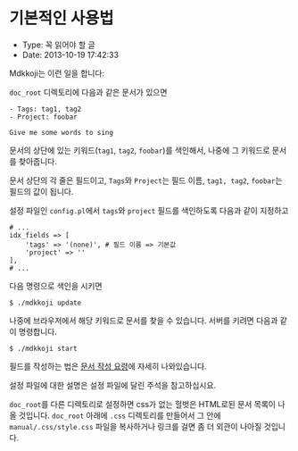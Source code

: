 # 기본적인 사용법
- Type: 꼭 읽어야 할 글
- Date: 2013-10-19 17:42:33

Mdkkoji는 이런 일을 합니다:

`doc_root` 디렉토리에 다음과 같은 문서가 있으면

	- Tags: tag1, tag2
	- Project: foobar

	Give me some words to sing

문서의 상단에 있는 키워드(`tag1`, `tag2`, `foobar`)를 색인해서, 나중에 그 키워드로 문서를 찾아줍니다.

문서 상단의 각 줄은 필드이고, `Tags`와 `Project`는 필드 이름, `tag1, tag2`, `foobar`는 필드의 값이 됩니다.

설정 파일인 `config.pl`에서 `tags`와 `project` 필드를 색인하도록 다음과 같이 지정하고

	# ... 
	idx_fields => [
		'tags' => '(none)', # 필드 이름 => 기본값
		'project' => ''
	], 
	# ...

다음 명령으로 색인을 시키면 

	$ ./mdkkoji update

나중에 브라우저에서 해당 키워드로 문서를 찾을 수 있습니다. 서버를 키려면 다음과 같이 명령합니다.

	$ ./mdkkoji start

필드를 작성하는 법은 [문서 작성 요령](문서_작성_요령.md)에 자세히 나와있습니다.

설정 파일에 대한 설명은 설정 파일에 달린 주석을 참고하십시요.

`doc_root`를 다른 디렉토리로 설정하면 css가 없는 헐벗은 HTML로된 문서 목록이 나올 것입니다. 
`doc_root` 아래에 `.css` 디렉토리를 만들어서 그 안에 `manual/.css/style.css` 파일을 복사하거나 링크를 걸면 좀 더 외관이 나아질 것입니다.

